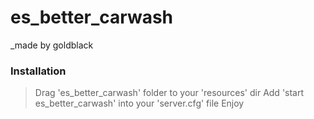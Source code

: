 # es_better_carwash
_made by goldblack

### Installation ###

> Drag 'es_better_carwash' folder to your 'resources' dir
> Add 'start es_better_carwash' into your  'server.cfg' file
> Enjoy
